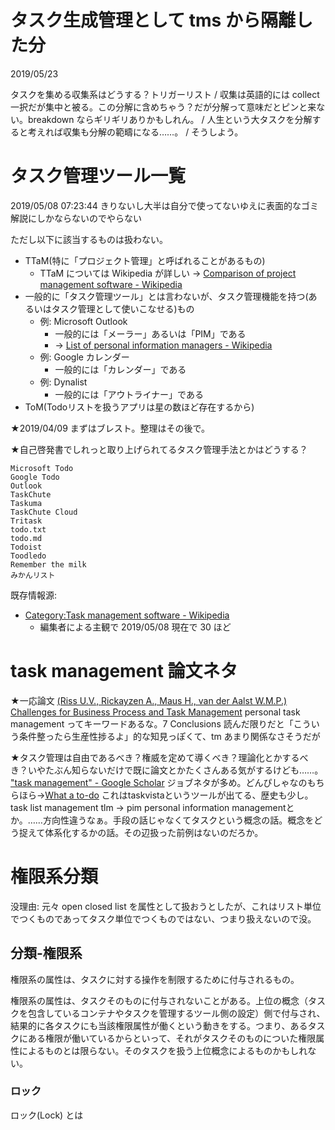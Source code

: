 
# タスク生成管理として tms から隔離した分
2019/05/23

タスクを集める収集系はどうする？トリガーリスト / 収集は英語的には collect 一択だが集中と被る。この分解に含めちゃう？だが分解って意味だとピンと来ない。breakdown ならギリギリありかもしれん。 / 人生という大タスクを分解すると考えれば収集も分解の範疇になる……。 / そうしよう。

# タスク管理ツール一覧
2019/05/08 07:23:44 きりないし大半は自分で使ってないゆえに表面的なゴミ解説にしかならないのでやらない

ただし以下に該当するものは扱わない。

- TTaM(特に「プロジェクト管理」と呼ばれることがあるもの)
  - TTaM については Wikipedia が詳しい → [Comparison of project management software - Wikipedia](https://en.wikipedia.org/wiki/Comparison_of_project_management_software)
- 一般的に「タスク管理ツール」とは言わないが、タスク管理機能を持つ(あるいはタスク管理として使いこなせる)もの
  - 例: Microsoft Outlook
    - 一般的には「メーラー」あるいは「PIM」である
    - → [List of personal information managers - Wikipedia](https://en.wikipedia.org/wiki/List_of_personal_information_managers)
  - 例: Google カレンダー
    - 一般的には「カレンダー」である
  - 例: Dynalist 
    - 一般的には「アウトライナー」である
- ToM(Todoリストを扱うアプリは星の数ほど存在するから)

★2019/04/09 まずはブレスト。整理はその後で。

★自己啓発書でしれっと取り上げられてるタスク管理手法とかはどうする？

```
Microsoft Todo
Google Todo
Outlook
TaskChute
Taskuma
TaskChute Cloud
Tritask
todo.txt
todo.md
Todoist
Toodledo
Remember the milk
みかんリスト
```

既存情報源:

- [Category:Task management software - Wikipedia](https://en.wikipedia.org/wiki/Category:Task_management_software)
  - 編集者による主観で 2019/05/08 現在で 30 ほど

# task management 論文ネタ
★一応論文 [(Riss U.V., Rickayzen A., Maus H., van der Aalst W.M.P.) Challenges for Business Process and Task Management](http://www.jucs.org/jukm_0_2/riss/jukm_0_2_77_100_riss.html) personal task management ってキーワードあるな。7 Conclusions 読んだ限りだと「こういう条件整ったら生産性捗るよ」的な知見っぽくて、tm あまり関係なさそうだが

★タスク管理は自由であるべき？権威を定めて導くべき？理論化とかするべき？いやたぶん知らないだけで既に論文とかたくさんある気がするけども……。 ["task management" - Google Scholar](https://scholar.google.co.jp/scholar?hl=ja&as_sdt=0%2C5&q=%22task+management%22&btnG=) ジョブネタが多め。どんぴしゃなのもちらほら→[What a to-do](https://dl.acm.org/citation.cfm?id=985785) これはtaskvistaというツールが出てる、歴史も少し。task list management tlm → pim personal information managementとか。……方向性違うなぁ。手段の話じゃなくてタスクという概念の話。概念をどう捉えて体系化するかの話。その辺扱った前例はないのだろか。

# 権限系分類
没理由: 元々 open closed list を属性として扱おうとしたが、これはリスト単位でつくものであってタスク単位でつくものではない、つまり扱えないので没。

## 分類-権限系
権限系の属性は、タスクに対する操作を制限するために付与されるもの。

権限系の属性は、タスクそのものに付与されないことがある。上位の概念（タスクを包含しているコンテナやタスクを管理するツール側の設定）側で付与され、結果的に各タスクにも当該権限属性が働くという動きをする。つまり、あるタスクにある権限が働いているからといって、それがタスクそのものについた権限属性によるものとは限らない。そのタスクを扱う上位概念によるものかもしれない。

### ロック
ロック(Lock) とは
